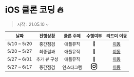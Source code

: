 # iOS 클론 코딩 🔥
> 시작 : 21.05.10 ~ 

| 날짜 | 진행상황 | 클론 주제 | 수행여부 |  리드미 이동 |  
| :----------: | :----------: | :----------: | :----------: | :----------: | 
| 5/10 ~ 5/20 | 중간점검 | 애플뮤직 | 🎵 | [이동](./AppleMusic/readme/AppleMusic1.md) |
| 5/20 ~ 5/27 | 최종결과 | 애플뮤직 | 🎵 | [이동](./AppleMusic/readme/AppleMusic2.md) |
| 5/27 ~ 6/01 | 추가 뷰 구성 | 애플뮤직 | 🎵 | [이동](./AppleMusic/readme/AppleMusic3.md) |
| 5/27 ~ 6/17 | 중간점검 | 인스타그램 | <img height="20" src="Instagram/readme/인스타그램.png"> | [이동](./Instagram/readme/Instagram1.md) |
